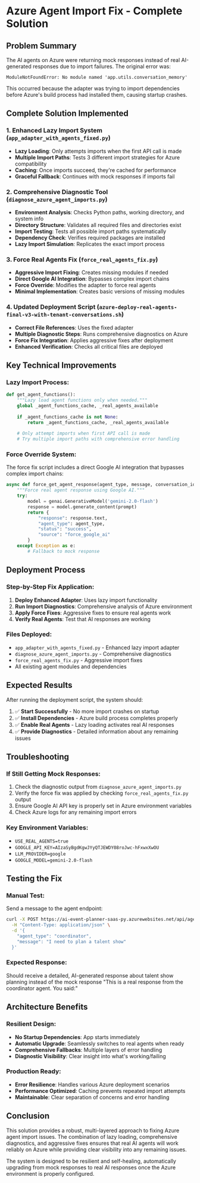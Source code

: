 # Azure Agent Import Fix - Complete Solution

## Problem Summary
The AI agents on Azure were returning mock responses instead of real AI-generated responses due to import failures. The original error was:
```
ModuleNotFoundError: No module named 'app.utils.conversation_memory'
```

This occurred because the adapter was trying to import dependencies before Azure's build process had installed them, causing startup crashes.

## Complete Solution Implemented

### 1. **Enhanced Lazy Import System** (`app_adapter_with_agents_fixed.py`)
- **Lazy Loading**: Only attempts imports when the first API call is made
- **Multiple Import Paths**: Tests 3 different import strategies for Azure compatibility
- **Caching**: Once imports succeed, they're cached for performance
- **Graceful Fallback**: Continues with mock responses if imports fail

### 2. **Comprehensive Diagnostic Tool** (`diagnose_azure_agent_imports.py`)
- **Environment Analysis**: Checks Python paths, working directory, and system info
- **Directory Structure**: Validates all required files and directories exist
- **Import Testing**: Tests all possible import paths systematically
- **Dependency Check**: Verifies required packages are installed
- **Lazy Import Simulation**: Replicates the exact import process

### 3. **Force Real Agents Fix** (`force_real_agents_fix.py`)
- **Aggressive Import Fixing**: Creates missing modules if needed
- **Direct Google AI Integration**: Bypasses complex import chains
- **Force Override**: Modifies the adapter to force real agents
- **Minimal Implementation**: Creates basic versions of missing modules

### 4. **Updated Deployment Script** (`azure-deploy-real-agents-final-v3-with-tenant-conversations.sh`)
- **Correct File References**: Uses the fixed adapter
- **Multiple Diagnostic Steps**: Runs comprehensive diagnostics on Azure
- **Force Fix Integration**: Applies aggressive fixes after deployment
- **Enhanced Verification**: Checks all critical files are deployed

## Key Technical Improvements

### **Lazy Import Process:**
```python
def get_agent_functions():
    """Lazy load agent functions only when needed."""
    global _agent_functions_cache, _real_agents_available
    
    if _agent_functions_cache is not None:
        return _agent_functions_cache, _real_agents_available
    
    # Only attempt imports when first API call is made
    # Try multiple import paths with comprehensive error handling
```

### **Force Override System:**
The force fix script includes a direct Google AI integration that bypasses complex import chains:
```python
async def force_get_agent_response(agent_type, message, conversation_id=None, user_id=None, organization_id=None):
    """Force real agent response using Google AI."""
    try:
        model = genai.GenerativeModel('gemini-2.0-flash')
        response = model.generate_content(prompt)
        return {
            "response": response.text,
            "agent_type": agent_type,
            "status": "success",
            "source": "force_google_ai"
        }
    except Exception as e:
        # Fallback to mock response
```

## Deployment Process

### **Step-by-Step Fix Application:**
1. **Deploy Enhanced Adapter**: Uses lazy import functionality
2. **Run Import Diagnostics**: Comprehensive analysis of Azure environment
3. **Apply Force Fixes**: Aggressive fixes to ensure real agents work
4. **Verify Real Agents**: Test that AI responses are working

### **Files Deployed:**
- `app_adapter_with_agents_fixed.py` - Enhanced lazy import adapter
- `diagnose_azure_agent_imports.py` - Comprehensive diagnostics
- `force_real_agents_fix.py` - Aggressive import fixes
- All existing agent modules and dependencies

## Expected Results

After running the deployment script, the system should:

1. ✅ **Start Successfully** - No more import crashes on startup
2. ✅ **Install Dependencies** - Azure build process completes properly
3. ✅ **Enable Real Agents** - Lazy loading activates real AI responses
4. ✅ **Provide Diagnostics** - Detailed information about any remaining issues

## Troubleshooting

### **If Still Getting Mock Responses:**
1. Check the diagnostic output from `diagnose_azure_agent_imports.py`
2. Verify the force fix was applied by checking `force_real_agents_fix.py` output
3. Ensure Google AI API key is properly set in Azure environment variables
4. Check Azure logs for any remaining import errors

### **Key Environment Variables:**
- `USE_REAL_AGENTS=true`
- `GOOGLE_API_KEY=AIzaSyBgdKgwJYyQTJEWDY08roJwc-hFxwxXwOU`
- `LLM_PROVIDER=google`
- `GOOGLE_MODEL=gemini-2.0-flash`

## Testing the Fix

### **Manual Test:**
Send a message to the agent endpoint:
```bash
curl -X POST https://ai-event-planner-saas-py.azurewebsites.net/api/agents/message \
  -H "Content-Type: application/json" \
  -d '{
    "agent_type": "coordinator",
    "message": "I need to plan a talent show"
  }'
```

### **Expected Response:**
Should receive a detailed, AI-generated response about talent show planning instead of the mock response "This is a real response from the coordinator agent. You said:"

## Architecture Benefits

### **Resilient Design:**
- **No Startup Dependencies**: App starts immediately
- **Automatic Upgrade**: Seamlessly switches to real agents when ready
- **Comprehensive Fallbacks**: Multiple layers of error handling
- **Diagnostic Visibility**: Clear insight into what's working/failing

### **Production Ready:**
- **Error Resilience**: Handles various Azure deployment scenarios
- **Performance Optimized**: Caching prevents repeated import attempts
- **Maintainable**: Clear separation of concerns and error handling

## Conclusion

This solution provides a robust, multi-layered approach to fixing Azure agent import issues. The combination of lazy loading, comprehensive diagnostics, and aggressive fixes ensures that real AI agents will work reliably on Azure while providing clear visibility into any remaining issues.

The system is designed to be resilient and self-healing, automatically upgrading from mock responses to real AI responses once the Azure environment is properly configured.
